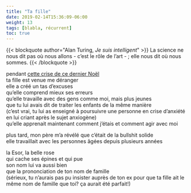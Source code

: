 ```yaml
---
title: "Ta fille"
date: 2019-02-14T15:36:09-06:00
weight: 13
tags: [blabla, récurrent]
toc: true
---
```


{{< blockquote author="Alan Turing, *Je suis intelligent*" >}}
La science ne nous dit pas où nous allons - c’est le rôle de l’art - ; elle nous dit où nous sommes.
{{< /blockquote >}}

pendant [cette crise de ce dernier Noël](post12)  
ta fille est venue me déranger  
elle a créé un tas d’excuses  
qu’elle comprend mieux ses erreurs  
qu’elle travaille avec des gens comme moi, mais plus jeunes  
que tu lui avais dit de traiter les enfants de la même manière  
(c’est vrai, tu lui as enseigné à poursuivre une personne en crise d’anxiété en lui criant après le sujet anxiogène)  
qu’elle apprenait maintenant comment j’étais et comment agir avec moi  

plus tard, mon père m’a révélé que c’était de la bullshit solide  
elle travaillait avec les personnes âgées depuis plusieurs années  

la Esor, la belle rose  
qui cache ses épines et qui pue  
son nom lui va aussi bien   
que la prononciation de ton nom de famille  
(sérieux, tu n’aurais pas pu insister auprès de ton ex pour que ta fille ait le même nom de famille que toi? ça aurait été parfait!)  